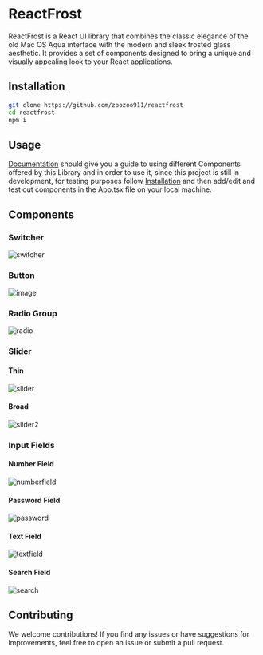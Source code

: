 # ReactFrost

ReactFrost is a React UI library that combines the classic elegance of the old Mac OS Aqua interface with the modern and sleek frosted glass aesthetic. It provides a set of components designed to bring a unique and visually appealing look to your React applications.

## Installation

```bash
git clone https://github.com/zoozoo911/reactfrost
cd reactfrost
npm i
```

## Usage

 [Documentation](https://thankful-hook-f7e.notion.site/ReactFrost-Documentation-b91ff01cb99641778030ea759f27e4e2)
 should give you a guide to using different Components offered by this Library and in order to use it, since this project is still in development, for testing purposes follow [Installation](#installation) and then add/edit and test out components in the App.tsx file on your local machine.

## Components

### Switcher
![switcher](https://github.com/zoozoo911/ReactFrost/assets/152776393/5f024986-fe5d-4f4c-b49d-4a53f55929e7)

### Button
![image](https://github.com/zoozoo911/ReactFrost/assets/152776393/d785d7a1-faaa-4633-a2a9-380e61b6d027)

### Radio Group
![radio](https://github.com/zoozoo911/ReactFrost/assets/152776393/1c5c8c3b-51f6-4295-a818-20f32d4870a8)

### Slider
#### Thin
![slider](https://github.com/zoozoo911/ReactFrost/assets/152776393/9f9f9c17-2e79-4575-92ce-1b5305c9365f)
#### Broad
![slider2](https://github.com/zoozoo911/ReactFrost/assets/152776393/838971f7-f370-4a15-8f28-4376ad647491)

### Input Fields
#### Number Field
![numberfield](https://github.com/zoozoo911/ReactFrost/assets/152776393/d6a7ccd0-d6e3-4b46-ab45-1f1931de473a)
#### Password Field
![password](https://github.com/zoozoo911/ReactFrost/assets/152776393/8857e45d-09a6-4e4b-b0b4-d28d3766b511)
#### Text Field
![textfield](https://github.com/zoozoo911/ReactFrost/assets/152776393/182e556b-f0d8-4156-ad5b-673ad30cdbfc)

#### Search Field
![search](https://github.com/zoozoo911/ReactFrost/assets/152776393/96b26870-4907-46cd-806c-f52e01bf4aac)




## **Contributing**

We welcome contributions! If you find any issues or have suggestions for improvements, feel free to open an issue or submit a pull request.
